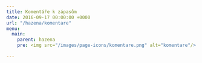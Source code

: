 ```yaml
---
title: Komentáře k zápasům
date: 2016-09-17 00:00:00 +0000
url: "/hazena/komentare"
menu:
  main:
    parent: hazena
    pre: <img src="/images/page-icons/komentare.png" alt="komentare"/>

---
```

